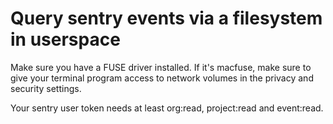# Query sentry events via a filesystem in userspace

Make sure you have a FUSE driver installed. If it's macfuse, make sure to give your terminal program access to network volumes in the privacy and security settings.

Your sentry user token needs at least org:read, project:read and event:read.
